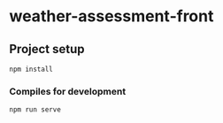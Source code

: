 # weather-assessment-front

## Project setup
```
npm install
```

### Compiles for development
```
npm run serve
```
